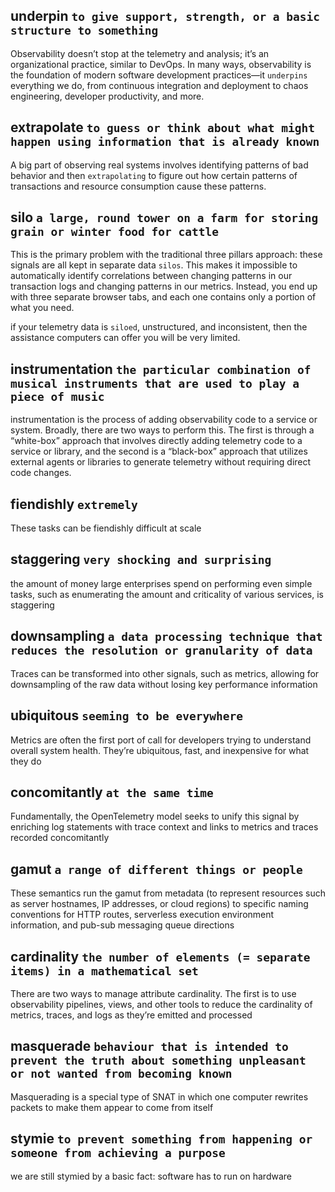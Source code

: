 ## underpin  `to give support, strength, or a basic structure to something`
Observability doesn’t stop at the telemetry and analysis; it’s an organizational practice, similar to DevOps. 
In many ways, observability is the foundation of modern software development practices—it `underpins` everything we do, 
from continuous integration and deployment to chaos engineering, developer productivity, and more. 

## extrapolate `to guess or think about what might happen using information that is already known`
A big part of observing real systems involves identifying patterns of bad behavior and then `extrapolating` to figure out how certain patterns of transactions and resource consumption cause these patterns. 

## silo `a large, round tower on a farm for storing grain or winter food for cattle`
This is the primary problem with the traditional three pillars approach: these signals are all kept in separate data `silos`. This makes it impossible to automatically identify correlations between changing patterns in our transaction logs and changing patterns in our metrics. Instead, you end up with three separate browser tabs, and each one contains only a portion of what you need.

if your telemetry data is `siloed`, unstructured, and inconsistent, then the assistance computers can offer you will be very limited.

## instrumentation `the particular combination of musical instruments that are used to play a piece of music`
instrumentation is the process of adding observability code to a service or system. Broadly, there are two ways to perform this. The first is through a “white-box” approach that involves directly adding telemetry code to a service or library, and the second is a “black-box” approach that utilizes external agents or libraries to generate telemetry without requiring direct code changes. 

## fiendishly `extremely`
These tasks can be fiendishly difficult at scale

## staggering `very shocking and surprising`
the amount of money large enterprises spend on performing even simple tasks, such as enumerating the amount and criticality of various services, is staggering

## downsampling  `a data processing technique that reduces the resolution or granularity of data`
Traces can be transformed into other signals, such as metrics, allowing for downsampling of the raw data without losing key performance information

## ubiquitous `seeming to be everywhere`
Metrics are often the first port of call for developers trying to understand overall system health. They’re ubiquitous, fast, and inexpensive for what they do

## concomitantly `at the same time`
Fundamentally, the OpenTelemetry model seeks to unify this signal by enriching log statements with trace context and links to metrics and traces recorded concomitantly

## gamut  `a range of different things or people`
These semantics run the gamut from metadata (to represent resources such as server hostnames, IP addresses, or cloud regions) to specific naming conventions for HTTP routes, serverless execution environment information, and pub-sub messaging queue directions
## cardinality `the number of elements (= separate items) in a mathematical set`
There are two ways to manage attribute cardinality. The first is to use observability pipelines, views, and other tools to reduce the cardinality of metrics, traces, and logs as they’re emitted and processed

## masquerade `behaviour that is intended to prevent the truth about something unpleasant or not wanted from becoming known`
Masquerading is a special type of SNAT in which one computer rewrites packets to make them appear to come from itself

## stymie `to prevent something from happening or someone from achieving a purpose`
we are still stymied by a basic fact: software has to run on hardware
